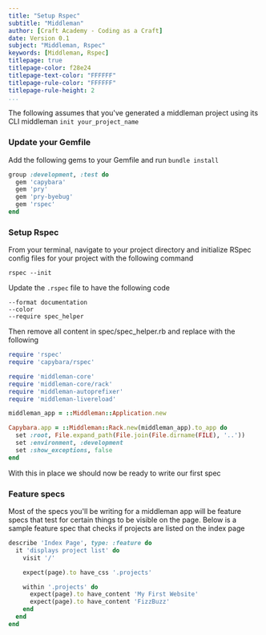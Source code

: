 ```yaml
---
title: "Setup Rspec"
subtitle: "Middleman"
author: [Craft Academy - Coding as a Craft]
date: Version 0.1
subject: "Middleman, Rspec"
keywords: [Middleman, Rspec]
titlepage: true
titlepage-color: f28e24
titlepage-text-color: "FFFFFF"
titlepage-rule-color: "FFFFFF"
titlepage-rule-height: 2
...
```


The following assumes that you've generated a middleman project using its CLI middleman `init your_project_name`

### Update your Gemfile
Add the following gems to your Gemfile and run `bundle install`
```ruby
group :development, :test do
  gem 'capybara'
  gem 'pry'
  gem 'pry-byebug'
  gem 'rspec'
end
```

### Setup Rspec
From your terminal, navigate to your project directory and initialize RSpec config files for your project with the following command

`rspec --init`

Update the `.rspec` file to have the following code

```shell
--format documentation
--color
--require spec_helper
```
Then remove all content in spec/spec_helper.rb and replace with the following

```ruby
require 'rspec'
require 'capybara/rspec'

require 'middleman-core'
require 'middleman-core/rack'
require 'middleman-autoprefixer'
require 'middleman-livereload'

middleman_app = ::Middleman::Application.new

Capybara.app = ::Middleman::Rack.new(middleman_app).to_app do
  set :root, File.expand_path(File.join(File.dirname(FILE), '..'))
  set :environment, :development
  set :show_exceptions, false
end
```
With this in place we should now be ready to write our first spec

### Feature specs
Most of the specs you'll be writing for a middleman app will be feature specs that test for certain things to be visible on the page. Below is a sample feature spec that checks if projects are listed on the index page

```ruby
describe 'Index Page', type: :feature do
  it 'displays project list' do
    visit '/'

    expect(page).to have_css '.projects'

    within '.projects' do
      expect(page).to have_content 'My First Website'
      expect(page).to have_content 'FizzBuzz'
    end
  end
end
```
